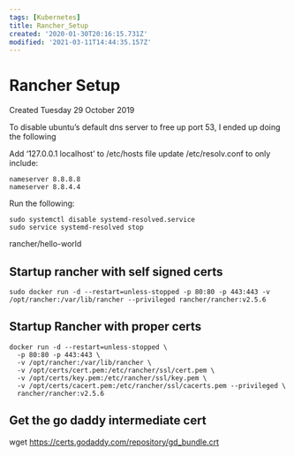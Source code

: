 ```yaml
---
tags: [Kubernetes]
title: Rancher_Setup
created: '2020-01-30T20:16:15.731Z'
modified: '2021-03-11T14:44:35.157Z'
---
```


# Rancher Setup
Created Tuesday 29 October 2019


To disable ubuntu’s default dns server to free up port 53, I ended up doing the following

Add ‘127.0.0.1 localhost’ to /etc/hosts file
update /etc/resolv.conf to only include:
```
nameserver 8.8.8.8
nameserver 8.8.4.4
```

Run the following:
```
sudo systemctl disable systemd-resolved.service
sudo service systemd-resolved stop
```

rancher/hello-world

## Startup rancher with self signed certs
`sudo docker run -d --restart=unless-stopped -p 80:80 -p 443:443 -v /opt/rancher:/var/lib/rancher --privileged rancher/rancher:v2.5.6`

## Startup Rancher with proper certs
```
docker run -d --restart=unless-stopped \
  -p 80:80 -p 443:443 \
  -v /opt/rancher:/var/lib/rancher \
  -v /opt/certs/cert.pem:/etc/rancher/ssl/cert.pem \
  -v /opt/certs/key.pem:/etc/rancher/ssl/key.pem \
  -v /opt/certs/cacert.pem:/etc/rancher/ssl/cacerts.pem --privileged \
  rancher/rancher:v2.5.6
```

## Get the go daddy intermediate cert
wget <https://certs.godaddy.com/repository/gd_bundle.crt>




